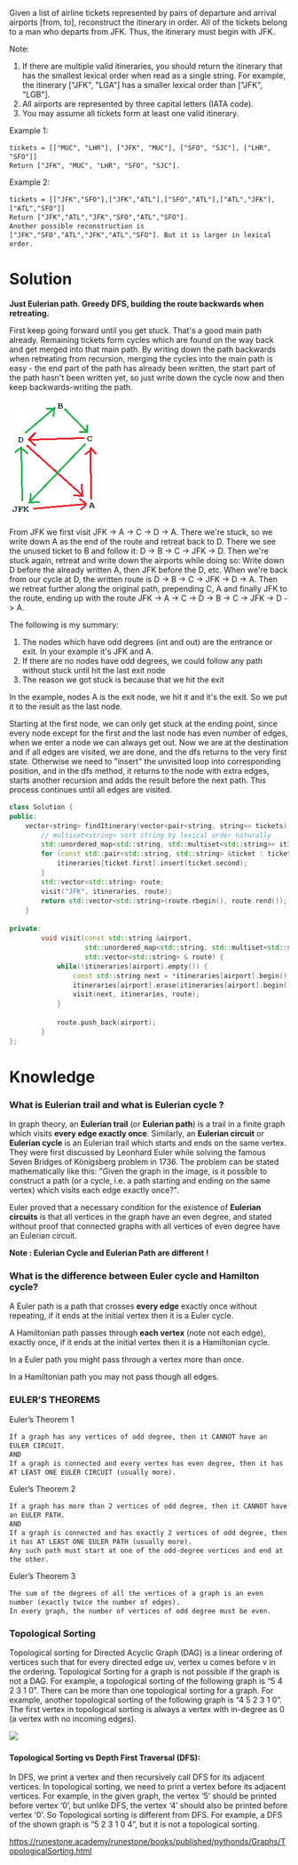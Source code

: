 Given a list of airline tickets represented by pairs of departure and arrival airports [from, to], reconstruct the itinerary in order. All of the tickets belong to a man who departs from JFK. Thus, the itinerary must begin with JFK.

Note:
1. If there are multiple valid itineraries, you should return the itinerary that has the smallest lexical order when read as a single string. For example, the itinerary ["JFK", "LGA"] has a smaller lexical order than ["JFK", "LGB"].
2. All airports are represented by three capital letters (IATA code).
3. You may assume all tickets form at least one valid itinerary.

Example 1:  
```
tickets = [["MUC", "LHR"], ["JFK", "MUC"], ["SFO", "SJC"], ["LHR", "SFO"]]
Return ["JFK", "MUC", "LHR", "SFO", "SJC"].
```

Example 2:  
```
tickets = [["JFK","SFO"],["JFK","ATL"],["SFO","ATL"],["ATL","JFK"],["ATL","SFO"]]
Return ["JFK","ATL","JFK","SFO","ATL","SFO"].
Another possible reconstruction is ["JFK","SFO","ATL","JFK","ATL","SFO"]. But it is larger in lexical order.
```


# Solution

__Just Eulerian path. Greedy DFS, building the route backwards when retreating.__

First keep going forward until you get stuck. That's a good main path already. Remaining tickets form cycles which are found on the way back and get merged into that main path. By writing down the path backwards when retreating from recursion, merging the cycles into the main path is easy - the end part of the path has already been written, the start part of the path hasn't been written yet, so just write down the cycle now and then keep backwards-writing the path.

<img src="https://github.com/Lelouch-Lamperouge-Code-Geass/LeetCode/blob/master/Photos/332.%20Reconstruct%20Itinerary.png">

From JFK we first visit JFK -> A -> C -> D -> A. There we're stuck, so we write down A as the end of the route and retreat back to D. There we see the unused ticket to B and follow it: D -> B -> C -> JFK -> D. Then we're stuck again, retreat and write down the airports while doing so: Write down D before the already written A, then JFK before the D, etc. When we're back from our cycle at D, the written route is D -> B -> C -> JFK -> D -> A. Then we retreat further along the original path, prepending C, A and finally JFK to the route, ending up with the route JFK -> A -> C -> D -> B -> C -> JFK -> D -> A.

The following is my summary:
1. The nodes which have odd degrees (int and out) are the entrance or exit. In your example it's JFK and A.
2. If there are no nodes have odd degrees, we could follow any path without stuck until hit the last exit node
3. The reason we got stuck is because that we hit the exit

In the example, nodes A is the exit node, we hit it and it's the exit. So we put it to the result as the last node.

Starting at the first node, we can only get stuck at the ending point, since every node except for the first and the last node has even number of edges, when we enter a node we can always get out. Now we are at the destination and if all edges are visited, we are done, and the dfs returns to the very first state. Otherwise we need to "insert" the unvisited loop into corresponding position, and in the dfs method, it returns to the node with extra edges, starts another recursion and adds the result before the next path. This process continues until all edges are visited.

```cpp
class Solution {
public:
    vector<string> findItinerary(vector<pair<string, string>> tickets) {
        // multiset<string> sort string by lexical order naturally
        std::unordered_map<std::string, std::multiset<std::string>> itineraries;
        for (const std::pair<std::string, std::string> &ticket : tickets) {
            itineraries[ticket.first].insert(ticket.second);
        }
        std::vector<std::string> route;
        visit("JFK", itineraries, route);
        return std::vector<std::string>(route.rbegin(), route.rend());
    }
    
private:
        void visit(const std::string &airport, 
                   std::unordered_map<std::string, std::multiset<std::string>> & itineraries,
                   std::vector<std::string> & route) {
            while(!itineraries[airport].empty()) {
                const std::string next = *itineraries[airport].begin();
                itineraries[airport].erase(itineraries[airport].begin());
                visit(next, itineraries, route);
            }
            
            route.push_back(airport);
        }
};
```

# Knowledge

### What is Eulerian trail and what is Eulerian cycle ?
In graph theory, an __Eulerian trail__ (or __Eulerian path__) is a trail in a finite graph which visits __every edge exactly once__. Similarly, an __Eulerian circuit__ or __Eulerian cycle__ is an Eulerian trail which starts and ends on the same vertex. They were first discussed by Leonhard Euler while solving the famous Seven Bridges of Königsberg problem in 1736. The problem can be stated mathematically like this: "Given the graph in the image, is it possible to construct a path (or a cycle, i.e. a path starting and ending on the same vertex) which visits each edge exactly once?".

Euler proved that a necessary condition for the existence of __Eulerian circuits__ is that all vertices in the graph have an even degree, and stated without proof that connected graphs with all vertices of even degree have an Eulerian circuit. 

__Note : Eulerian Cycle and Eulerian Path are different !__


### What is the difference between Euler cycle and Hamilton cycle?

A Euler path is a path that crosses __every edge__ exactly once without repeating, if it ends at the initial vertex then it is a Euler cycle.

A Hamiltonian path passes through __each vertex__ (note not each edge), exactly once, if it ends at the initial vertex then it is a Hamiltonian cycle.

In a Euler path you might pass through a vertex more than once.

In a Hamiltonian path you may not pass though all edges.

### EULER’S THEOREMS

Euler’s Theorem 1
```
If a graph has any vertices of odd degree, then it CANNOT have an EULER CIRCUIT.
AND
If a graph is connected and every vertex has even degree, then it has AT LEAST ONE EULER CIRCUIT (usually more).
```

Euler’s Theorem 2
```
If a graph has more than 2 vertices of odd degree, then it CANNOT have an EULER PATH.
AND
If a graph is connected and has exactly 2 vertices of odd degree, then it has AT LEAST ONE EULER PATH (usually more). 
Any such path must start at one of the odd-degree vertices and end at the other.
```

Euler’s Theorem 3
```
The sum of the degrees of all the vertices of a graph is an even number (exactly twice the number of edges). 
In every graph, the number of vertices of odd degree must be even.
```

### Topological Sorting

Topological sorting for Directed Acyclic Graph (DAG) is a linear ordering of vertices such that for every directed edge uv, vertex u comes before v in the ordering. Topological Sorting for a graph is not possible if the graph is not a DAG.
For example, a topological sorting of the following graph is “5 4 2 3 1 0”. There can be more than one topological sorting for a graph. For example, another topological sorting of the following graph is “4 5 2 3 1 0”. The first vertex in topological sorting is always a vertex with in-degree as 0 (a vertex with no incoming edges).

<img src="https://media.geeksforgeeks.org/wp-content/cdn-uploads/graph.png">

#### Topological Sorting vs Depth First Traversal (DFS):

In DFS, we print a vertex and then recursively call DFS for its adjacent vertices. In topological sorting, we need to print a vertex before its adjacent vertices. For example, in the given graph, the vertex ‘5’ should be printed before vertex ‘0’, but unlike DFS, the vertex ‘4’ should also be printed before vertex ‘0’. So Topological sorting is different from DFS. For example, a DFS of the shown graph is “5 2 3 1 0 4”, but it is not a topological sorting.

https://runestone.academy/runestone/books/published/pythonds/Graphs/TopologicalSorting.html
